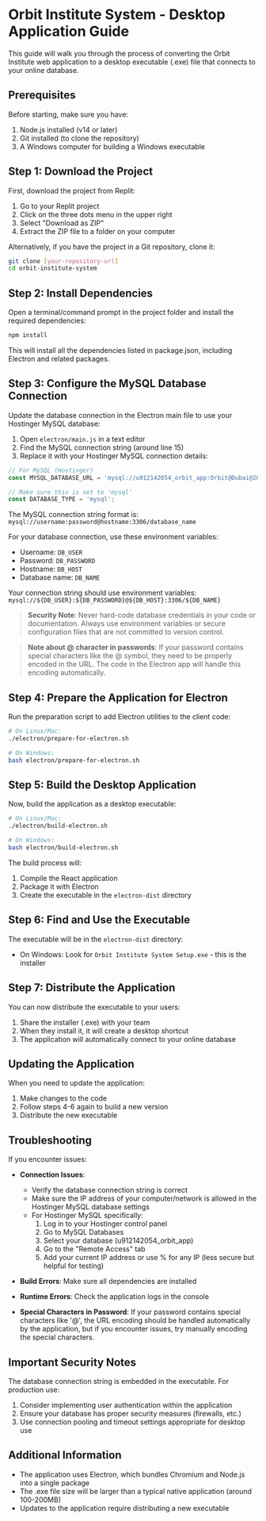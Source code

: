 # Orbit Institute System - Desktop Application Guide

This guide will walk you through the process of converting the Orbit Institute web application to a desktop executable (.exe) file that connects to your online database.

## Prerequisites

Before starting, make sure you have:

1. Node.js installed (v14 or later)
2. Git installed (to clone the repository)
3. A Windows computer for building a Windows executable

## Step 1: Download the Project

First, download the project from Replit:

1. Go to your Replit project
2. Click on the three dots menu in the upper right
3. Select "Download as ZIP"
4. Extract the ZIP file to a folder on your computer

Alternatively, if you have the project in a Git repository, clone it:

```bash
git clone [your-repository-url]
cd orbit-institute-system
```

## Step 2: Install Dependencies

Open a terminal/command prompt in the project folder and install the required dependencies:

```bash
npm install
```

This will install all the dependencies listed in package.json, including Electron and related packages.

## Step 3: Configure the MySQL Database Connection

Update the database connection in the Electron main file to use your Hostinger MySQL database:

1. Open `electron/main.js` in a text editor
2. Find the MySQL connection string (around line 15)
3. Replace it with your Hostinger MySQL connection details:

```javascript
// For MySQL (Hostinger)
const MYSQL_DATABASE_URL = 'mysql://u912142054_orbit_app:Orbit@Dubai@2024@auth-db1443.hstgr.io:3306/u912142054_orbit_app';

// Make sure this is set to 'mysql'
const DATABASE_TYPE = 'mysql';
```

The MySQL connection string format is: `mysql://username:password@hostname:3306/database_name`

For your database connection, use these environment variables:
- Username: `DB_USER`
- Password: `DB_PASSWORD`
- Hostname: `DB_HOST`
- Database name: `DB_NAME`

Your connection string should use environment variables:
`mysql://${DB_USER}:${DB_PASSWORD}@${DB_HOST}:3306/${DB_NAME}`

> **Security Note**: Never hard-code database credentials in your code or documentation. Always use environment variables or secure configuration files that are not committed to version control.

> **Note about @ character in passwords**: If your password contains special characters like the @ symbol, they need to be properly encoded in the URL. The code in the Electron app will handle this encoding automatically.

## Step 4: Prepare the Application for Electron

Run the preparation script to add Electron utilities to the client code:

```bash
# On Linux/Mac:
./electron/prepare-for-electron.sh

# On Windows:
bash electron/prepare-for-electron.sh
```

## Step 5: Build the Desktop Application

Now, build the application as a desktop executable:

```bash
# On Linux/Mac:
./electron/build-electron.sh

# On Windows:
bash electron/build-electron.sh
```

The build process will:
1. Compile the React application
2. Package it with Electron
3. Create the executable in the `electron-dist` directory

## Step 6: Find and Use the Executable

The executable will be in the `electron-dist` directory:

- On Windows: Look for `Orbit Institute System Setup.exe` - this is the installer

## Step 7: Distribute the Application

You can now distribute the executable to your users:

1. Share the installer (.exe) with your team
2. When they install it, it will create a desktop shortcut
3. The application will automatically connect to your online database

## Updating the Application

When you need to update the application:

1. Make changes to the code
2. Follow steps 4-6 again to build a new version
3. Distribute the new executable

## Troubleshooting

If you encounter issues:

- **Connection Issues**: 
  - Verify the database connection string is correct
  - Make sure the IP address of your computer/network is allowed in the Hostinger MySQL database settings
  - For Hostinger MySQL specifically:
    1. Log in to your Hostinger control panel
    2. Go to MySQL Databases
    3. Select your database (u912142054_orbit_app)
    4. Go to the "Remote Access" tab
    5. Add your current IP address or use % for any IP (less secure but helpful for testing)
  
- **Build Errors**: Make sure all dependencies are installed
- **Runtime Errors**: Check the application logs in the console
- **Special Characters in Password**: If your password contains special characters like '@', the URL encoding should be handled automatically by the application, but if you encounter issues, try manually encoding the special characters.

## Important Security Notes

The database connection string is embedded in the executable. For production use:

1. Consider implementing user authentication within the application
2. Ensure your database has proper security measures (firewalls, etc.)
3. Use connection pooling and timeout settings appropriate for desktop use

## Additional Information

- The application uses Electron, which bundles Chromium and Node.js into a single package
- The .exe file size will be larger than a typical native application (around 100-200MB)
- Updates to the application require distributing a new executable